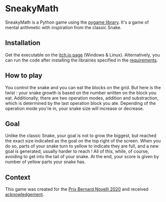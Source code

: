 # SneakyMath

SneakyMath is a Python game using the [pygame library](https://github.com/pygame/pygame).
It's a game of mental arithmetic with inspiration from the classic Snake.

## Installation

Get the executable on the [itch.io page](https://lysquid.itch.io/sneakymath) (Windows & Linux).
Alternatively, you can run the code after installing the librairies specified in the [requirements](requirements.txt).

## How to play

You control the snake and you can eat the blocks on the grid. But here is the twist : your snake growth is based on the number written on the block you eat. Additionally, there are two operation modes, addition and substraction, which is determined by the last operation block you ate. Depending of the operation mode you're in, your snake size will increase or decrease.

## Goal

Unlike the classic Snake, your goal is not to grow the biggest, but reached the exact size indicated as the goal on the top right of the screen. When you do so, parts of your snake turn to yellow to indicate they are full, and a new goal is generated, usually harder to reach ! All of this, while, of course, avoiding to get into the tail of your snake. At the end, your score is given by number of yellow parts your snake has.

## Context

This game was created for the [Prix Bernard Novelli 2020](http://www.tropheestangente.com/PBN.php) and received [acknowledgement](http://www.tropheestangente.com/palmares_2020.php).
